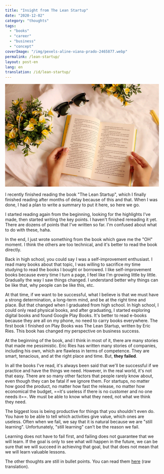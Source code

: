 ```yaml
---
title: "Insight from The Lean Startup"
date: "2020-12-02"
category: "thoughts"
tags:
  - "books"
  - "career"
  - "business"
  - "concept"
coverImage: "/img/pexels-aline-viana-prado-2465877.webp"
permalink: /lean-startup/
layout: post-en
lang: en
translation: /id/lean-startup/
---
```


![](/img/pexels-aline-viana-prado-2465877.webp)

I recently finished reading the book "The Lean Startup", which I finally finished reading after months of delay because of this and that. When I was done, I had a plan to write a summary to put it here, so here we go.

I started reading again from the beginning, looking for the highlights I've made, then started writing the key points. I haven't finished rereading it yet. There are dozens of points that I've written so far. I'm confused about what to do with these, haha.

In the end, I just wrote something from the book which gave me the "OH" moment. I think the others are too technical, and it's better to read the book directly.

Back in high school, you could say I was a self-improvement enthusiast. I read many books about that topic, I was willing to sacrifice my time studying to read the books I bought or borrowed. I like self-improvement books because every time I turn a page, I feel like I'm growing little by little. Gradually the way I saw things changed. I understand better why things can be like that, why people can be like this, etc.

At that time, if we want to be successful, what I believe is that we must have a strong determination, a long-term mind, and be at the right time and place. But that changed when I graduated from high school. In high school, I could only read physical books, and after graduating, I started exploring digital books and found Google Play Books. It's better to read e-books because they are all on my phone, no need to carry books everywhere. The first book I finished on Play Books was The Lean Startup, written by Eric Ries. This book has changed my perspective on business success.

At the beginning of the book, and I think in most of it, there are many stories that made me pessimistic. Eric Ries has written many stories of companies, including his own, which are flawless in terms of competence. They are smart, tenacious, and at the right place and time. But, **they failed**.

In all the books I've read, it's always been said that we'll be successful if we practice and have the things we need. However, in the real world, it's not that easy. There are so many other factors that people rarely know about, even though they can be fatal if we ignore them. For startups, no matter how good the product, no matter how fast the release, no matter how economical the budget, ==it's useless if there is no customer and no one needs it==. We must be able to know what they need, not what we think they need.

The biggest loss is being productive for things that you shouldn't even do. You have to be able to tell which activities give value, which ones are useless. Often when we fail, we say that it is natural because we are "still learning". Unfortunately, "still learning" can't be the reason we fail.

Learning does not have to fail first, and failing does not guarantee that we will learn. If the goal is only to see what will happen in the future, we can be sure that we will succeed in achieving that goal, but that does not mean that we will learn valuable lessons.

The other thoughts are still in bullet points. You can read them [here](https://www.evernote.com/shard/s337/sh/76163244-072b-7e88-ccc8-6ca62e4adc04/4d7ab2a58da40ce2756f9a83169656eb) (raw translation).
